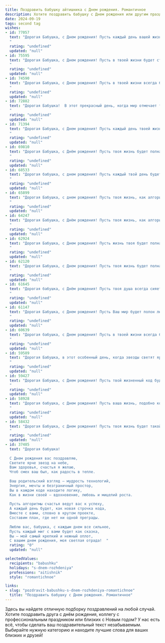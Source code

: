 ```yaml
---
title: Поздравить бабушку айтишника c Днем рождения. Романтичное
description: Хотите поздравить бабушку c Днем рождения или другим праздником? Наш ИИ создаст незабываемое поздравление, а вы обязательно выделитесь среди других.  
date: 2024-09-19
tags: second tag
wishes:
- id: 77057
  text: "Дорогая Бабушка, с Днем рождения! Пусть каждый день вашей жизни будет наполнен теплом, любовью и радостью. Ваша мудрость и доброта - настоящая сокровищница, а ваши заботливые руки всегда согревают наши души. Пусть ваша жизнь будет такой же яркой и красивой, как код, который вы пишете, а любовь и счастье всегда будут рядом!
  "
  rating: "undefined"
  updated: "null"
- id: 75595
  text: "Дорогая Бабушка, с Днем рождения! Пусть в твоей жизни будет столько же тепла и ярких красок, сколько в твоем сердце. Ты - источник бесконечной любви и мудрости, настоящая IT-королева, которая всегда знает, как найти решение любой проблемы. Пусть твоя жизнь будет наполнена счастьем, здоровьем и вдохновением!
  "
  rating: "undefined"
  updated: "null"
- id: 74590
  text: "Дорогая Бабушка, с Днем рождения! Пусть в твоей жизни всегда будет место для радости, тепла и любви. Спасибо за твою мудрость, за твои нежные руки и за твоё большое сердце. Ты – настоящая волшебница, которая делает мир светлее и добрее. Пусть твоя душа всегда будет молода, а глаза светятся счастьем!
  "
  rating: "undefined"
  updated: "null"
- id: 72882
  text: "Дорогая Бабушка!  В этот прекрасный день, когда мир отмечает твоё рождение, я хочу поздравить тебя с Днём рождения! Ты - светлый лучик в моей жизни, твоя любовь - бесконечный источник тепла и вдохновения. Пусть код твоей жизни будет написан только из счастья, а алгоритм твоей судьбы будет наполнен любовью и радостью! С Днём рождения, моя милая Бабушка!
  "
  rating: "undefined"
  updated: "null"
- id: 71394
  text: "Дорогая Бабушка, с Днем рождения! Пусть каждый день твоей жизни будет таким же ярким, как твоя любовь к нам, и таким же интересным, как мир IT, который ты так хорошо знаешь. Пусть в твоей жизни всегда будут свет, радость и тепло, а мы всегда будем рядом, чтобы дарить тебе свою заботу и любовь. 🎉
  "
  rating: "undefined"
  updated: "null"
- id: 69810
  text: "Дорогая Бабушка, с Днём рождения! Пусть твоя жизнь будет полна ярких моментов, как код, написанный с любовью, пусть каждый день приносит новые открытия, как новый алгоритм, и пусть твой жизненный путь будет лёгким, как сервер без перебоев!
  "
  rating: "undefined"
  updated: "null"
- id: 68533
  text: "Дорогая бабушка, с днем рождения! Пусть каждый твой день будет наполнен такой же любовью и теплом, которые ты неизменно даришь нам. Ты - источник мудрости и нежности, ты - наша опора и вдохновение. Пусть твоя жизнь будет яркой и счастливой, как твои глаза, которые светятся радостью.
  "
  rating: "undefined"
  updated: "null"
- id: 65899
  text: "Дорогая Бабушка, с днем рождения! Пусть твоя жизнь, как алгоритм любви, будет наполнена бесконечным потоком нежности, радости и счастья. Каждый день пусть будет как новый, интересный проект, полный вдохновения и новых открытий.
  "
  rating: "undefined"
  updated: "null"
- id: 64247
  text: "Дорогая Бабушка, с Днём рождения! Пусть твоя жизнь, как алгоритм, будет безупречно отлаженной, а каждый день – это новая, увлекательная задача, которую ты с лёгкостью решаешь. Я очень люблю тебя и желаю тебе крепкого здоровья, оптимизма, ярких красок и бесконечного потока позитивных эмоций!
  "
  rating: "undefined"
  updated: "null"
- id: 62924
  text: "Дорогая Бабушка, с Днем рождения! Пусть жизнь твоя будет полна ярких красок, как код, написанный с любовью, и пусть каждый день приносит тебе новые открытия, как в мире IT, так и в мире твоего сердца.  💕
  "
  rating: "undefined"
  updated: "null"
- id: 62120
  text: "Дорогая Бабушка, с Днем рождения! Пусть твоя жизнь будет полна ярких красок, как код, написанный с любовью, пусть здоровье будет крепким, как алгоритм без ошибок, а счастье - безграничным, как интернет.  Люблю тебя больше всех на свете!
  "
  rating: "undefined"
  updated: "null"
- id: 61645
  text: "Дорогая бабушка, с Днём рождения! Пусть твоя душа всегда сияет, как самый яркий код, а любовь к близким будет самым мощным алгоритмом твоего счастья!
  "
  rating: "undefined"
  updated: "null"
- id: 61147
  text: "Дорогая Бабушка, с Днем рождения! Пусть Ваш мир будет полон любви и тепла, как строчки кода, написанные с заботой. Желаю Вам ярких красок, как пиксели на мониторе, и чтобы каждый день был таким же прекрасным, как самая удачная программа.
  "
  rating: "undefined"
  updated: "null"
- id: 60639
  text: "Дорогая бабушка, с Днем рождения! Пусть в твоей жизни всегда будет место для радости, тепла и нежности, как в далекие времена, когда я был маленьким, и ты всегда была рядом. Желаю тебе доброго здоровья, сияющих глаз и вечного оптимизма. Твоя любовь – лучшая поддержка в моей работе айтишника, а твои мудрые советы – компас в моем цифровом мире.
  "
  rating: "undefined"
  updated: "null"
- id: 59589
  text: "Дорогая Бабушка, в этот особенный день, когда звезды светят ярче, а небо окрашивается в цвета радуги, я хочу поздравить тебя с Днем рождения! Пусть твоя душа, такая же мудрая и светлая, как твоё сердце, будет наполнена радостью и любовью. Ты – моя опора, мой источник вдохновения, моя самая близкая подруга. Пусть твоя жизнь, подобно прекрасному алгоритму, будет наполнена гармонией и удачей! С любовью, твой (твоя)  (имя).
  "
  rating: "undefined"
  updated: "null"
- id: 59427
  text: "Дорогая Бабушка, с Днем рождения! Пусть твой жизненный код будет всегда чист от ошибок, а сердце – переполнено любовью и радостью. Пусть твой мир будет безопасен  от багов, а каждый день – это новый успешный проект. Счастья, здоровья и бесконечной любви!
  "
  rating: "undefined"
  updated: "null"
- id: 58928
  text: "Дорогая бабушка, с Днем рождения! Пусть ваша жизнь, подобно коду, будет полна гармонии и элегантных решений. Пусть каждый новый день приносит вам радость, как удачная компиляция, и пусть ваша душа всегда будет  заполнена любовью – самым ценным алгоритмом в мире.
  "
  rating: "undefined"
  updated: "null"
- id: 58432
  text: "Дорогая Бабушка, с Днем рождения! Пусть твоя жизнь будет такой же яркой и хаотичной, как код самой сложной программы, а любовь близких - бесконечным потоком положительных отзывов, подтверждающих твой талант создавать уют, тепло и счастье.
  "
  rating: "undefined"
  updated: "null"
- id: 37485
  text: "Дорогая бабушка!
  
  С Днем рождения вас поздравляю,
  Светите ярче звезд на небе,
  Вам здоровья, счастья я желаю,
  Чтоб смех ваш был, как радость в тепле.
  
  Ваш родительский взгляд — мудрость технологий,
  Энергия, мечты и безграничный простор,
  Вы в каждом коде находите логику,
  Как в жизни своей — вдохновение, любовь и мицелий роста.
  
  Пусть алгоритмы счастья ведут вас к успеху,
  А каждый день будет, как новая строчка кода,
  Вместе с вами, словно в крутом проекте,
  Составим план, где нет ни одной преграды.
  
  Люблю вас, бабушка, с каждым днем все сильнее,
  Пусть каждый миг с вами будет как сказка,
  Вы — мой самый крепкий и нежный оплот,
  С вашим днем рождения, моя светлая отрада!  "
  rating: "0"
  updated: "null"

selectedValues:
  recipients: "babushku"
  holidays: "s-dnem-rozhdeniya"
  professions: "aitishnik"
  style: "romantichnoe"

links:
- slug: "pozdravit-babushku-s-dnem-rozhdeniya-romantichnoe"
  title: "Поздравить бабушку c Днем рождения. Романтичное"
---
```


Здесь вы найдете отличную подборку поздравлений на любой случай. 
Хотите поздравить друга с днём рождения, коллегу с профессиональным праздником или близких с Новым годом? У нас есть всё, чтобы сделать ваш поздравительный текст незабываемым. Выбирайте нужную категорию и находите лучшие слова для ваших близких и друзей!
